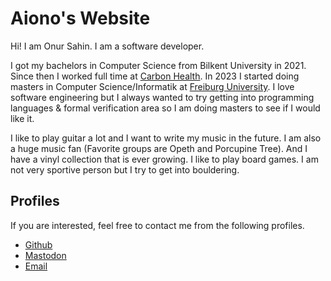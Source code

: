 # Aiono's Website

Hi! I am Onur Sahin. I am a software developer. 

I got my bachelors in Computer Science from Bilkent University in 2021. Since then I worked full time at [Carbon Health](https://carbonhealth.com/). In 2023 I started doing masters in Computer Science/Informatik at [Freiburg University](https://uni-freiburg.de/en/). I love software engineering but I always wanted to try getting into programming languages & formal verification area so I am doing masters to see if I would like it.

I like to play guitar a lot and I want to write my music in the future. I am also a huge music fan (Favorite groups are Opeth and Porcupine Tree). And I have a vinyl collection that is ever growing. I like to play board games. I am not very sportive person but I try to get into bouldering.

## Profiles
If you are interested, feel free to contact me from the following profiles.
* [Github](https://github.com/onsah)
* [Mastodon](https://mastodon.social/@aiono)
* [Email](mailto:sahinonur2000@hotmail.com)
